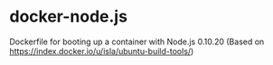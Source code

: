 docker-node.js
==============

Dockerfile for booting up a container with Node.js 0.10.20 (Based on https://index.docker.io/u/isla/ubuntu-build-tools/)
